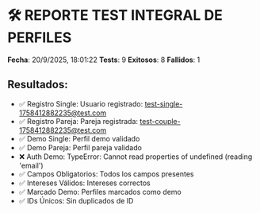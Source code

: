 # 🛠️ REPORTE TEST INTEGRAL DE PERFILES

**Fecha**: 20/9/2025, 18:01:22
**Tests**: 9
**Exitosos**: 8
**Fallidos**: 1

## Resultados:
- ✅ Registro Single: Usuario registrado: test-single-1758412882235@test.com
- ✅ Registro Pareja: Pareja registrada: test-couple-1758412882235@test.com
- ✅ Demo Single: Perfil demo validado
- ✅ Demo Pareja: Perfil pareja validado
- ❌ Auth Demo: TypeError: Cannot read properties of undefined (reading 'email')
- ✅ Campos Obligatorios: Todos los campos presentes
- ✅ Intereses Válidos: Intereses correctos
- ✅ Marcado Demo: Perfiles marcados como demo
- ✅ IDs Únicos: Sin duplicados de ID
